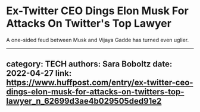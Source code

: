 # Ex-Twitter CEO Dings Elon Musk For Attacks On Twitter's Top Lawyer

A one-sided feud between Musk and Vijaya Gadde has turned even uglier.

---
category: TECH
authors: Sara Boboltz
date: 2022-04-27
link: https://www.huffpost.com/entry/ex-twitter-ceo-dings-elon-musk-for-attacks-on-twitters-top-lawyer_n_62699d3ae4b029505ded91e2
---
